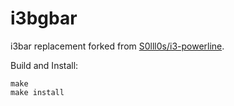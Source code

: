 i3bgbar
=======

i3bar replacement forked from [S0lll0s/i3-powerline](/S0lll0s/i3bgbar).

Build and Install:

    make
    make install
